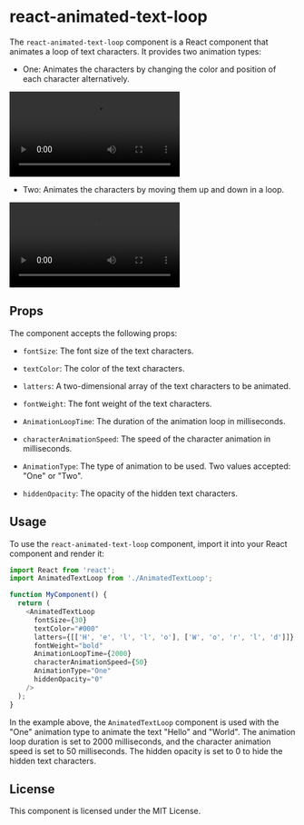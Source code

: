 
# react-animated-text-loop

The `react-animated-text-loop` component is a React component that animates a loop of text characters. It provides two animation types: 

- One: Animates the characters by changing the color and position of each character alternatively. 

<video src="https://user-images.githubusercontent.com/47436766/236008608-b38001f3-6d07-4c0d-bdc6-59ac2615acb9.mp4"></video>

- Two: Animates the characters by moving them up and down in a loop.


<video src="https://user-images.githubusercontent.com/47436766/236008688-30d78472-a199-4c04-a92c-40c4228f9b38.mp4"></video>



## Props

The component accepts the following props:

- `fontSize`: The font size of the text characters.

- `textColor`: The color of the text characters.

- `latters`: A two-dimensional array of the text characters to be animated. 

- `fontWeight`: The font weight of the text characters.

- `AnimationLoopTime`: The duration of the animation loop in milliseconds.

- `characterAnimationSpeed`: The speed of the character animation in milliseconds.

- `AnimationType`: The type of animation to be used. Two values accepted: "One" or "Two".

- `hiddenOpacity`: The opacity of the hidden text characters.

## Usage

To use the `react-animated-text-loop` component, import it into your React component and render it:

``` javascript
import React from 'react';
import AnimatedTextLoop from './AnimatedTextLoop';

function MyComponent() {
  return (
    <AnimatedTextLoop 
      fontSize={30}
      textColor="#000"
      latters={[['H', 'e', 'l', 'l', 'o'], ['W', 'o', 'r', 'l', 'd']]}
      fontWeight="bold"
      AnimationLoopTime={2000}
      characterAnimationSpeed={50}
      AnimationType="One"
      hiddenOpacity="0"
    />
  );
}
```

In the example above, the `AnimatedTextLoop` component is used with the "One" animation type to animate the text "Hello" and "World". The animation loop duration is set to 2000 milliseconds, and the character animation speed is set to 50 milliseconds. The hidden opacity is set to 0 to hide the hidden text characters.

## License

This component is licensed under the MIT License.
